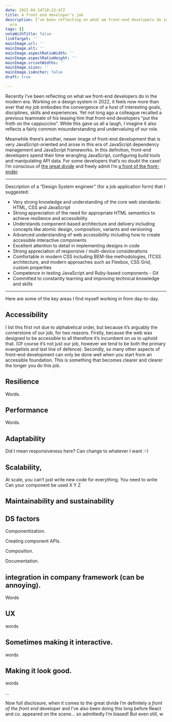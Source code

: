 ```yaml
---
date: 2022-04-24T18:23:47Z
title: A front-end developer’s job
description: I’ve been reflecting on what we front-end developers do in the modern
  era
tags: []
noteWithTitle: false
linkTarget: ''
mainImage.url: ''
mainImage.alt: ''
mainImage.aspectRatioWidth: ''
mainImage.aspectRatioHeight: ''
mainImage.srcsetWidths: ''
mainImage.sizes: ''
mainImage.isAnchor: false
draft: true

---
```

Recently I’ve been reflecting on what we front-end developers do in the modern era. Working on a design system in 2022, it feels now more than ever that my job embodies the convergence of a host of interesting goals, disciplines, skills and experiences. Yet not long ago a colleague recalled a previous teammate of his teasing him that front-end developers “put the froth on the cappuccino”. While this gave us all a laugh, I imagine it also reflects a fairly common misunderstanding and undervaluing of our role.

Meanwhile there’s another, newer image of front-end development that is very JavaScript-oriented and arose in this era of JavaScript dependency management and JavaScript frameworks. In this definition, front-end developers spend their time wrangling JavaScript, configuring build tools and manipulating API data. For some developers that’s no doubt the case! I’m conscious of [the great divide](https://css-tricks.com/the-great-divide/) and freely admit I’m [a front of the front-ender](https://bradfrost.com/blog/post/front-of-the-front-end-and-back-of-the-front-end-web-development/).

-------

Description of a “Design System engineer” (for a job application form) that I suggested:

- Very strong knowledge and understanding of the core web standards: HTML, CSS and JavaScript
- Strong appreciation of the need for appropriate HTML semantics to achieve resilience and accessibility
- Understands component-based architecture and delivery including concepts like atomic design, composition, variants and versioning
- Advanced understanding of web accessibility including how to create accessible interactive components
- Excellent attention to detail in implementing designs in code
- Strong appreciation of responsive / multi-device considerations
- Comfortable in modern CSS including BEM-like methodologies, ITCSS architecture, and modern approaches such as Flexbox, CSS Grid, custom properties
- Competence in testing JavaScript and Ruby-based components
- Git
- Committed to constantly learning and improving technical knowledge and skills

-------





Here are some of the key areas I find myself working in from day-to-day.

## Accessibility

I list this first not due to alphabetical order, but because it’s arguably the cornerstone of our job, for two reasons. Firstly, because the web was designed to be accessible to all therefore it’s incumbent on us to uphold that. (Of course it’s not just _our_ job, however we tend to be both the primary evangelists and last line of defence). Secondly, so many other aspects of front-end development can only be done well when you start from an accessible foundation. This is something that becomes clearer and clearer the longer you do this job.

## Resilience

Words.

## Performance

Words.

## Adaptability

Did I mean responsiveness here? Can change to whatever I want :-)

## Scalability, 

At scale, you can’t just write new code for everything. You need to write  Can your component be used X Y Z

## Maintainability and sustainability

## DS factors

Componentization. 

Creating component APIs.

Composition.

Documentation.

## integration in company framework (can be annoying). 

Words

## UX

words

## Sometimes making it interactive. 

words

## Making it look good.

words

…

Now full disclosure, when it comes to the great divide I’m definitely a _front of the front end_ developer and I’ve also been doing this long before React and co. appeared on the scene… so admittedly I’m biased! But even still, w
